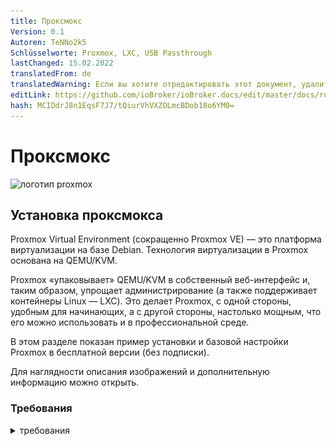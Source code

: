 ```yaml
---
title: Проксмокс
Version: 0.1
Autoren: TeNNo2k5
Schlüsselworte: Proxmox, LXC, USB Passthrough
lastChanged: 15.02.2022
translatedFrom: de
translatedWarning: Если вы хотите отредактировать этот документ, удалите поле «translationFrom», в противном случае этот документ будет снова автоматически переведен
editLink: https://github.com/ioBroker/ioBroker.docs/edit/master/docs/ru/install/proxmox.md
hash: MCIDdrJ8n1EqsF7J7/tQiurVhVXZOLmcBDob18o6YM0=
---
```

# Проксмокс
![логотип proxmox](../../de/install/media/proxmox/Proxmox-logo-860.png)

## Установка проксмокса
Proxmox Virtual Environment (сокращенно Proxmox VE) — это платформа виртуализации на базе Debian. Технология виртуализации в Proxmox основана на QEMU/KVM.

Proxmox «упаковывает» QEMU/KVM в собственный веб-интерфейс и, таким образом, упрощает администрирование (а также поддерживает контейнеры Linux — LXC). Это делает Proxmox, с одной стороны, удобным для начинающих, а с другой стороны, настолько мощным, что его можно использовать и в профессиональной среде.

В этом разделе показан пример установки и базовой настройки Proxmox в бесплатной версии (без подписки).

Для наглядности описания изображений и дополнительную информацию можно открыть.

### Требования
<details><summary>требования</summary>

- 64-битный процессор
- ЦП и материнская плата должны поддерживать Intel VT/AMD-V для виртуализации и быть активированы в BIOS.
- 1 ГБ оперативной памяти (только для Proxmox) - в зависимости от количества виртуальных машин, которые будут работать, здесь, конечно, требуется больше оперативной памяти. Поэтому рекомендуется минимум 8 ГБ, а еще лучше 16 ГБ оперативной памяти.

</детали>

### Создать ISO-образ/загрузочную флешку
Сначала вам понадобится образ ISO, который можно загрузить с [Страница загрузки Proxmox](https://www.proxmox.com/de/downloads/category/iso-images-pve).

<details><summary>Проксмокс Изо</summary>

![proxmox-iso](../../de/install/media/proxmox/proxmox-iso.png)

</детали>

Для установки необходимо создать загрузочную флешку с этим ISO-образом. Это должно иметь по крайней мере 2 ГБ памяти. Существует несколько способов создания загрузочной флешки, см. [Подготовьте установочный носитель](https://pve.proxmox.com/wiki/Prepare_Installation_Media#_instructions_for_windows)

### Установка
Система должна быть настроена в UEFI/BIOS, чтобы ее можно было запустить с USB-устройства. После вставки USB-накопителя через короткое время появится меню установки Proxmox (если нет, вы также можете указать USB-накопитель в качестве загрузочного носителя вручную (на большинстве материнских плат это можно сделать с помощью F8 или F11).

**Установить Proxmox VE** теперь можно просто выбрать в меню установки.

<details><summary>Меню установки</summary>

![меню установки](../../de/install/media/proxmox/installationsmenü.png)

</детали>

Следующим шагом является согласие с условиями использования (EULA).

<details><summary>сова</summary>

![сова](../../de/install/media/proxmox/eula.png)

</детали>

Следующим шагом является выбор жесткого диска, на который будет установлен Proxmox. Если на сервере установлено несколько жестких дисков, убедитесь, что выбрали правильный жесткий диск!

<details><summary>Выбор жесткого диска</summary>

![выбор диска](../../de/install/media/proxmox/festplattenauswahl.png)

</детали>

С помощью **Опций кнопки** вы также можете указать другие параметры для установочного жесткого диска:

<details><summary>Дополнительные параметры жесткого диска</summary>

![параметры жесткого диска](../../de/install/media/proxmox/harddisk-options.png)

</детали>

Proxmox использует [Диспетчер логических томов](https://de.wikipedia.org/wiki/Logical_Volume_Manager) (LVM). Благодаря расширенным параметрам на этом этапе LVM можно, среди прочего, детально настроить.
Инсталлятор создает группу томов (VG) с именем pve и дополнительные логические тома (LV) с именами root (здесь устанавливается сам Proxmox), data (хранилище, где хранятся виртуальные диски виртуальных машин) и swap (здесь хранится файл подкачки ).

<details><summary>В расширенных настройках здесь можно указать определенные параметры:</summary>

- Файловая система: Здесь вы можете выбрать файловую систему. По умолчанию здесь используется ext4, и в большинстве случаев это хороший выбор. Если в хост-системе доступно несколько жестких дисков (и много оперативной памяти), здесь имеет смысл использовать вариант zfs с соответствующим уровнем RAID. В этом случае, однако, вы должны были принципиально иметь дело с ZFS.
- hdsize: Определяет общий размер жесткого диска, который должен использоваться для Proxmox. Здесь вы обычно выбираете полный размер жесткого диска, если только вы не хотите добавить больше разделов позже.
- swapsize: определяет размер тома подкачки. Стандартный здесь тот же объем, что и у встроенной памяти, но минимум 4 Гб и максимум 8 Гб.
- maxroot: Задает максимальный размер корневого тома (сам Proxmox). **Следует отметить, что при базовой установке здесь также хранятся требуемые позже шаблоны и ISO-образы.**
- minfree: свободное место в группе томов LVM pve. Если диск больше 128 ГБ, по умолчанию здесь остается свободным 16 ГБ (LVM всегда нужно немного свободного места для создания снапшотов).
- maxvz: указывает максимальный размер тома данных.

</детали>

Обычно вы можете оставить все параметры по умолчанию (т.е. здесь ничего не указано). Они уже оптимально настроены для большинства установок.

После выбора жесткого диска для Proxmox запрашиваются параметры локализации (страна, время и соответствующая раскладка клавиатуры):

<details><summary>локализация</summary>

![место нахождения](../../de/install/media/proxmox/location.png)

</детали>

Затем вводится пароль пользователя root. Здесь также запрашивается адрес электронной почты. Это используется для отправки электронной почты на указанный здесь адрес в случае важных системных сообщений. Однако это не обязательно должен быть реальный адрес электронной почты (тогда, как администратор, вы больше не будете получать уведомления о важных системных событиях по электронной почте).

<details><summary>пароль и электронная почта</summary>

![пароль](../../de/install/media/proxmox/password.png)

</детали>

Следующий шаг установщика связан с сетевыми настройками. Здесь необходимо ввести статический IP-адрес (без DHCP). Это включает в себя сам IP-адрес (в нотации CIDR), IP-адрес шлюза (обычно IP-адрес маршрутизатора) и DNS-сервер, который будет использоваться (в частной среде обычно также IP-адрес маршрутизатора). Proxmox обычно определяет сеть автоматически.

<details><summary>сеть</summary>

![сеть](../../de/install/media/proxmox/network.png)

</детали>

В конце отобразится сводка по установке:

<details><summary>Резюме</summary>

![Резюме](../../de/install/media/proxmox/zusammenfassung.png)

</детали>

Чтобы установить систему, проверьте настройки и нажмите «Установить».

<details><summary>установка</summary>

![установка](../../de/install/media/proxmox/installation.png)

</детали>

После небольшого ожидания установка завершена, и систему необходимо перезагрузить (предварительно извлеките флешку с ISO-образом).

Затем вы видите терминал. Здесь уже отображаются инструкции о том, как теперь можно получить доступ к системе:

<details><summary>приставка</summary>

![приставка](../../de/install/media/proxmox/konsole.png)

</детали>

Теперь продолжите в браузере (пример https://10.1.1.89:8006). Однако сначала отображается предупреждение. Это связано с тем, что при установке был сгенерирован самоподписанный сертификат, о котором, конечно же, не знает браузер. Вы можете смело игнорировать это сообщение в этот момент — соединение в любом случае шифруется через HTTPS. Само сообщение зависит от браузера. В этом примере нажмите **Дополнительно**, а затем нажмите **Продолжить до 10.1.1.89 (небезопасно)**.

<details><summary>ошибка конфиденциальности</summary>

![ошибка конфиденциальности](../../de/install/media/proxmox/datenschutzfehler.png)

</детали>

Затем выполняется вход в систему с пользователем root и паролем, выбранным во время установки. Вы можете переключить язык на немецкий **сначала**, в противном случае интерфейс Proxmox будет отображаться на английском языке, и вам не придется вводить имя пользователя и пароль второй раз.

<details><summary>Зарегистрироваться</summary>

![Зарегистрироваться](../../de/install/media/proxmox/anmeldung.png)

</детали>

Сразу после этого входа вас встретит сообщение о том, что у вас нет действующей подписки на этот сервер. Это сообщение сначала подтверждается нажатием на OK.

<details><summary>подписка</summary>

![подписка](../../de/install/media/proxmox/subskription.png)

</детали>

Теперь исходники пакетов Proxmox должны быть скорректированы, чтобы можно было получать обновления.

<details><summary>исходники пакетов</summary>

![исходники пакетов](../../de/install/media/proxmox/paketquellen.png)

</детали>

Для этого к источникам пакетов добавляется **репозиторий без подписки**. Это можно сделать в меню экземпляра Proxmox в разделе `Updates > Repositories`. Репозиторий без подписки можно добавить с помощью кнопки «Добавить»:

<details><summary>Без подписки</summary>

![без подписки](../../de/install/media/proxmox/no-subscription.png)

</детали>

Теперь **Корпоративный репозиторий** должен быть деактивирован. Для этого просто выберите репозиторий pve-enterprise в представлении репозитория и нажмите кнопку **Деактивировать**.

Тогда конфигурация репозиториев выглядит так:

<details><summary>Корпоративный репозиторий</summary>

![предприятие](../../de/install/media/proxmox/enterprise.png)

</детали>

### Обновления
После изменения источников пакета необходимо выполнить первое обновление системы. Лучше всего это сделать через веб-интерфейс:

<details><summary>обновления</summary>

![обновления](../../de/install/media/proxmox/updates.png)

</детали>

Просто выберите нужный узел Proxmox (например, «pve»), а затем нажмите **Обновить** в разделе «Обновления». Здесь открывается так называемое средство просмотра задач, которое всегда отображается, когда в системе выполняются какие-либо действия. Теперь средство просмотра задач можно снова закрыть. Кстати, когда отображается средство просмотра задач, вам не нужно ждать, пока задача будет завершена («ЗАДАЧА ОК»), но этот диалог всегда можно снова закрыть напрямую — сама задача продолжает работать в фоновом режиме.
Если обновления уже доступны, их можно импортировать, нажав **Обновить**.

Здесь открывается веб-консоль, и вы можете следить за ходом выполнения.

<details><summary>веб-консоль</summary>

![веб-консоль](../../de/install/media/proxmox/web-konsole.png)

</детали>

Конечно, также возможно обновить сервер Proxmox через командную строку (например, через SSH):

~~~ apt update && apt dist-upgrade ~~~

Единственное, что здесь важно, это то, что вы используете **apt dist-upgrade** (на «обычных» машинах с Debian/Ubuntu вы, как правило, используете apt upgrade). Тем не менее, «dist-upgrade» важен для Proxmox, поскольку зависимости, необходимые для работы Proxmox, здесь разрешаются лучше.

В этом отношении базовая конфигурация Proxmox теперь завершена. Если вы хотите более подробно разобраться с Proxmox, стоит взглянуть на [Proxmox Wiki](https://pve.proxmox.com/wiki/Main_Page) или на [официальный форум](https://forum.proxmox.com/).

---

## Proxmox - Создание виртуальной Qemu/KVM машины (ВМ) + последующая установка ioBroker
В этом примере руководства показано, как создать [ВМ](https://pve.proxmox.com/wiki/Qemu/KVM_Virtual_Machines) (debian11), а затем установить в него ioBroker.

Конечно, можно использовать Ubuntu вместо Debian, но обязательно используйте версию Ubuntu Server **LTS**.

Для наглядности описания изображений и дополнительную информацию можно открыть.

### 1 - Скачать образ ISO
Во-первых, требуется [ISO-образ](https://www.debian.org/distrib/)(64-разрядный ПК Netinst-ISO), который необходимо загрузить в корневой каталог (локальный) при базовой установке (если не были созданы другие диски).

Для этого перейдите в локальные > ISO-образы. Там есть два варианта.

- ISO, ранее хранившийся на компьютере, можно загрузить на хост Proxmox с помощью кнопки **Загрузить**.
- **Загрузить с URL** можно загрузить ISO напрямую на хост через URL. Для этого скопируйте адрес ссылки 64-битного ПК Netinst-ISO (правая кнопка мыши), вставьте URL-адрес и нажмите **Query URL**, чтобы получить его. После последнего нажатия на **Загрузить** ISO-образ загружается напрямую.

<details><summary>Скачать ISO</summary>

![вм-изо](../../de/install/media/proxmox/vm-iso.png)

![vm-isourl](../../de/install/media/proxmox/vm-isourl.png)

</детали>

### 2 - Создать виртуальную машину
При нажатии на синюю кнопку **Создать виртуальную машину** открывается окно, в котором необходимо выполнить следующие настройки.

- Общее: присвоение имени хоста и пароля, указан ID (начинается со 100), можно изменить, но не позже.
- ОС: выбор хранилища (локальное) и образ ISO (debian-11-netinst.iso)
- Система: все остается в настройках по умолчанию, **проверьте Qemu Agent**
- Диски: Storage local-lvm, размер диска 10 ГБ (10-20 ГБ должно быть достаточно, возможна замена позже, но здесь это не описано).
- ЦП: Зависит от мощности компьютера (также можно настроить в любой момент, для этого необходимо перезапустить ВМ)
- Память: размер оперативной памяти в МиБ (также можно изменить в любое время, для этого необходимо перезапустить виртуальную машину)
- Сеть: vmbr0, все остальное остается по умолчанию
- Подтвердить: здесь вы снова можете увидеть сводку (отметьте **Начать после создания**), а затем нажмите **Готово**, чтобы создать виртуальную машину.

<details><summary>Серия изображений Создать виртуальную машину</summary>

![vm-генерал](../../de/install/media/proxmox/vm-allgemein.png)

![вм-ос](../../de/install/media/proxmox/vm-os.png)

![вм система](../../de/install/media/proxmox/vm-system.png)

![vm-диски](../../de/install/media/proxmox/vm-disks.png)

![вм процессор](../../de/install/media/proxmox/vm-cpu.png)

![ВМ хранилище](../../de/install/media/proxmox/vm-speicher.png)

![виртуальная сеть](../../de/install/media/proxmox/vm-netzwerk.png)

![vm-подтвердить](../../de/install/media/proxmox/vm-bestätigen.png)

</детали>

### 3 - Установка Debian
После запуска ВМ перейдите в консоль ВМ и запустите **Установить**.

<details><summary>приставка</summary>

![вм-установить](../../de/install/media/proxmox/vm-install.png)

</детали>

Вам будут предоставлены инструкции по установке, и во время этого процесса вам нужно будет выполнить некоторые настройки. Чтобы использовать его, вам нужны клавиши Tab, пробел и клавиши со стрелками. Из-за масштаба можно найти различные кадры серии изображений.

<span style="color:red">**ВНИМАНИЕ! - Нельзя назначать пароль root.**</span>

<details><summary>Серия изображений Установка Debian</summary>

![вм-1](../../de/install/media/proxmox/vm-1.png)

![вм-2](../../de/install/media/proxmox/vm-2.png)

![вм-3](../../de/install/media/proxmox/vm-3.png)

![вм-4](../../de/install/media/proxmox/vm-4.png)

![вм-5](../../de/install/media/proxmox/vm-5.png)

![вм-6](../../de/install/media/proxmox/vm-6.png)

![вм-7](../../de/install/media/proxmox/vm-7.png)

![вм-8](../../de/install/media/proxmox/vm-8.png)

![вм-9](../../de/install/media/proxmox/vm-9.png)

![вм-10](../../de/install/media/proxmox/vm-10.png)

![вм-11](../../de/install/media/proxmox/vm-11.png)

![вм-12](../../de/install/media/proxmox/vm-12.png)

![вм-13](../../de/install/media/proxmox/vm-13.png)

![вм-14](../../de/install/media/proxmox/vm-14.png)

![вм-15](../../de/install/media/proxmox/vm-15.png)

![вм-16](../../de/install/media/proxmox/vm-16.png)

![вм-17](../../de/install/media/proxmox/vm-17.png)

![вм-18](../../de/install/media/proxmox/vm-18.png)

![вм-19](../../de/install/media/proxmox/vm-19.png)

![вм-20](../../de/install/media/proxmox/vm-20.png)

![вм-21](../../de/install/media/proxmox/vm-21.png)

![вм-22](../../de/install/media/proxmox/vm-22.png)

![вм-23](../../de/install/media/proxmox/vm-23.png)

![вм-24](../../de/install/media/proxmox/vm-24.png)

![вм-25](../../de/install/media/proxmox/vm-25.png)

![вм-26](../../de/install/media/proxmox/vm-26.png)

</детали>

### 4 - Настройка виртуальной машины
После перезапуска виртуальной машины войдите в систему с «Именем пользователя» и «Паролем», назначенными при установке. Затем с помощью команды

~~~ IP-адрес ~~~

нашел IP-адрес. Это необходимо для удаленного подключения к ВМ по ssh, как на следующем шаге.

<details><summary>IP-адрес</summary>

![vm-ipaddr](../../de/install/media/proxmox/vm-ipaddr.png)

</детали>

Теперь к виртуальной машине можно получить доступ через ssh (например, шпатлевку). Здесь вы также можете снова войти в систему с помощью «имени пользователя» и «пароля».
Затем сетевой адрес можно изменить с **dhcp** на **static**. (что рекомендуется для работы сервера)

~~~ sudo nano /etc/network/interfaces ~~~

<details><summary>сеть/интерфейсы</summary>

![вм-нано](../../de/install/media/proxmox/vm-nano.png)

![vm-dhcp](../../de/install/media/proxmox/vm-dhcp.png)

![вм-статический](../../de/install/media/proxmox/vm-statisch.png)

</детали>

Изменения в редакторе сохраняются комбинацией клавиш CTRL+o, далее ENTER, CTRL+x выход из редактора.

Изменения IP-адреса вступают в силу только после перезапуска виртуальной машины. Однако перед этим проверяется, активен ли гостевой агент Qemu с помощью

~~~ статус sudo systemctl qemu-guest-agent ~~~

<details><summary>Гостевой агент</summary>

![vm-qemugest](../../de/install/media/proxmox/vm-qemuguest.png)

</детали>

<span style="color:orange">**ВНИМАНИЕ! - Для установки Ubuntu необходимо установить и запустить гостевой агент Qemu..**</span>

Команды для этого:

~~~ sudo apt-get install qemu-guest-agent sudo systemctl start qemu-guest-agent ~~~

Кроме того, чтобы иметь возможность установить iobroker, после этого необходимо установить **curl**.
~~~ sudo apt установить curl ~~~

<details><summary>переустановить завиток</summary>

![вм завиток](../../de/install/media/proxmox/vm-curl.png)

</детали>

Чтобы передать устройства (USB) в виртуальной машине, выберите виртуальную машину > оборудование > добавить > USB-устройства > идентификатор поставщика/устройства. Здесь перечислены все подключенные устройства.

<details><summary>USB-устройства</summary>

![vm-usb](../../de/install/media/proxmox/vm-usb.png)

</детали>

Чтобы ВМ запускалась автоматически после перезагрузки компьютера (Proxmox), это нужно активировать в опциях ВМ.

<details><summary>вариант загрузки</summary>

![vm-загрузка](../../de/install/media/proxmox/vm-booten.png)

</детали>

На этом установка и настройка виртуальной машины завершена. Теперь виртуальную машину можно перезапустить, а затем установить ioBroker.

---

## Proxmox - Создание контейнера Linux (LXC) + последующая установка ioBroker
В этом примере руководства показано, как создать [Контейнеры LXC](https://pve.proxmox.com/wiki/Linux_Container) (debian11), а затем установить в него ioBroker.

Для ясности описания изображений и дополнительную информацию можно открыть.

### 1 - Скачать шаблон контейнера
Во-первых, требуется шаблон, который необходимо загрузить в корневой каталог (локальный) при базовой установке (если не были созданы другие диски).

Для этого перейдите в локальные > Шаблоны контейнеров. При нажатии на **Шаблоны** открывается список выбора. Здесь вы выбираете стандарт debian-11 (яблочко) и нажимаете «Загрузить».

<details><summary>Скачать шаблон</summary>

![местный](../../de/install/media/proxmox/local.png)

![шаблоны](../../de/install/media/proxmox/templates.png)

![загрузка шаблона](../../de/install/media/proxmox/template-laden.png)

</детали>

### 2 - Создать LXC
При нажатии на синюю кнопку **Создать CT** открывается окно, в котором теперь необходимо выполнить следующие настройки.

- Общее: Назначение имени хоста и пароля, указан идентификатор (начинается со 100), но его можно изменить.
- Шаблон: выбор хранилища (локальный) и шаблон (стандарт debian-11)
- Диски: Назначение размера диска (не будьте слишком щедры, вы можете увеличить его в любой момент)
- Процессор: зависит от мощности компьютера (также можно настроить в любое время)
- Память: распределение Ram/Swap (можно настроить в любое время, даже во время работы)
- Сеть: назначение статического IP/CIDR, шлюз, если IPv6 не настроен, устанавливается SLAAC.
- DNS: обычно ничего не меняется (используются значения с хоста)
- Подтвердите: сводка (отметьте **Начать после создания**), затем нажмите **Готово**, чтобы создать контейнер.

<details><summary>Серия изображений Создать КТ</summary>

![пве](../../de/install/media/proxmox/pve.png)

![lxc-общий](../../de/install/media/proxmox/lxc-allgemein.png)

![lxc-шаблон](../../de/install/media/proxmox/lxc-template.png)

![lxc диски](../../de/install/media/proxmox/lxc-disks.png)

![lxc процессор](../../de/install/media/proxmox/lxc-cpu.png)

![LXC память](../../de/install/media/proxmox/lxc-speicher.png)

![сеть lxc](../../de/install/media/proxmox/lxc-netzwerk.png)

![lxc-dns](../../de/install/media/proxmox/lxc-dns.png)

![lxc-подтвердить](../../de/install/media/proxmox/lxc-bestätigen.png)

![lxc-просмотрщик задач](../../de/install/media/proxmox/lxc-taskviewer.png)

</детали>

### 3 - Настройка LXC
Теперь, когда контейнер запущен, перейдите в консоль LXC.

<details><summary>приставка</summary>

![lxc консоль](../../de/install/media/proxmox/lxc-konsole.png)

</детали>

Здесь вы сначала входите в систему как root с ранее назначенным паролем, который был назначен при создании LXC, и сначала обновляете его.

~~~ подходящее обновление && подходящее обновление ~~~

<details><summary>Обновить</summary>

![lxc обновление](../../de/install/media/proxmox/lxc-upgrade.png)

</детали>

Прямо указано, что часовой пояс еще нужно установить.

~~~ dpkg-reconfigure tzdata ~~~

<details><summary>часовой пояс</summary>

![lxc-tzdata](../../de/install/media/proxmox/lxc-tzdata.png)

![лкск область](../../de/install/media/proxmox/lxc-area.png)

![lxc-часовой пояс](../../de/install/media/proxmox/lxc-timezone.png)

</детали>

Теперь будут установлены **sudo** и **curl**. Sudo требуется, как и в следующем шаге, для корректного создания пользователя, который будет использоваться на консоли в дальнейшем. Curl нужен для вызова скрипта установки ioBroker на последнем шаге.

~~~ подходящая установка sudo curl ~~~

<details><summary>переустановить</summary>

![lxc-судо](../../de/install/media/proxmox/lxc-sudo.png)

</детали>

Теперь создайте будущего пользователя. В этом случае замените «имя пользователя». Назначение пароля пользователю. Остальное можно подтвердить клавишей ENTER.

~~~ имя пользователя adduser ~~~

<details><summary>Создать пользователей</summary>

![lxc-adduser](../../de/install/media/proxmox/lxc-adduser.png)

</детали>

На последнем этапе перед установкой ioBroker выйдите из системы один раз.

~~~ выход~~~

а затем войдите в систему с новым пользователем. Теперь можно установить iobroker.

<details><summary>выйдите из системы и войдите как пользователь</summary>

![логин пользователя lxc](../../de/install/media/proxmox/lxc-useranmeldung.png)

</детали>

Чтобы LXC запускался автоматически после перезагрузки компьютера (Proxmox), это нужно активировать в опциях контейнера.

<details><summary>вариант загрузки</summary>

![lxc загрузки](../../de/install/media/proxmox/lxc-booten.png)

</детали>

---

## Установить ioBroker
Все, что вам нужно для установки ioBroker, — это одна команда.

~~~ curl -sLf https://iobroker.net/install.sh | Баш-~~~

Шаги установки разделены на 4 шага, которые выполняются полностью автоматически.

- Установка необходимых компонентов (1/4)
- Создание пользователя и каталога ioBroker (2/4)
- Установка ioBroker (3/4)
- Завершение установки (4/4)

<details><summary>установщики</summary>

![установщик iobroker](../../de/install/media/proxmox/iobroker-installer.png)

![iobroker-installer1](../../de/install/media/proxmox/iobroker-installer1.png)

![iobroker-installer2](../../de/install/media/proxmox/iobroker-installer2.png)

![iobroker-установщик3](../../de/install/media/proxmox/iobroker-installer3.png)

</детали>

Установка успешно завершена, когда в конце появится следующее.

~~~ ioBroker успешно установлен Откройте http://10.1.1.222:8081 в браузере и приступайте к настройке! ~~~

В то же время это также означает, что ioBroker теперь можно вызывать в браузере по адресу. Если все заработало без проблем, вас встретит установка ioBroker. Теперь осталось всего несколько шагов, которые вы проведете вместе с помощником.

<details><summary>Серия изображений ioBroker Assistant</summary>

![настройка iobroker](../../de/install/media/proxmox/iobroker-setup.png)

![iobroker-setup1](../../de/install/media/proxmox/iobroker-setup1.png)

![iobroker-setup2](../../de/install/media/proxmox/iobroker-setup2.png)

![iobroker-setup3](../../de/install/media/proxmox/iobroker-setup3.png)

![iobroker-setup4](../../de/install/media/proxmox/iobroker-setup4.png)

![iobroker-setup5](../../de/install/media/proxmox/iobroker-setup5.png)

![iobroker-setup6](../../de/install/media/proxmox/iobroker-setup6.png)

</детали>

Затем вы можете искать устройства и службы. Требуемые адаптеры/экземпляры могут создаваться автоматически.

<details><summary>Поиск устройства/службы серии изображений</summary>

![поиск устройства](../../de/install/media/proxmox/gerätesuche.png)

![экземпляры](../../de/install/media/proxmox/instanzen.png)

![iobroker-сделано](../../de/install/media/proxmox/iobroker-fertig.png)

</детали>

На этом установка ioBroker завершена. Дополнительные адаптеры могут быть установлены в любое время в зависимости от применения и желания.

---

## Proxmox - LXC (контейнеры Linux) -> Прохождение через USB-устройства
В этой части руководства шаг за шагом объясняется, как пройти через USB-устройство (переход через USB) в Proxmox в LXC (контейнер Linux).

С виртуальной машиной можно передать USB-устройство напрямую через веб-интерфейс Proxmox, а с контейнером Linux для этого в настоящее время необходимо вручную редактировать файл конфигурации lxc.

В инструкциях описывается, как интегрировать **Texas Instruments Inc. CC2531** Zigbee-модуль, но те же шаги можно использовать аналогично для других Zigbee-модулей (ConBee, CC2652P и т. д.) или для других USB-устройств, за исключением сетевых USB-устройств. (Bluetooth/Wlan).

* Для этой части инструкции использовался Proxmox версии 7.1.

### 1.) Соберите информацию об устройстве USB
<details>

Установка SSH-соединения с Proxmox:

~~~ ssh root@ip адрес ~~~

<span style="color:red">**Если USB-устройство уже подключено к хосту Proxmox, отключите его на время.**</span>

Следующая команда выводит список всех подключенных в настоящее время USB-устройств на хосте Proxmox:

~~~ lsusb ~~~

![proxmoxlxc00](../../de/install/media/proxmox/proxmoxlxc00.PNG)

Теперь интегрируемое USB-устройство подключается к хосту Proxmox, и снова выполняется команда lsusb.

![proxmoxlxc01](../../de/install/media/proxmox/proxmoxlxc01.PNG)

На скриншоте видно, что новое устройство с номером шины USB: **001** и номером устройства: **003** указано.

Эта информация необходима для использования следующей команды, например. выведите **старший номер устройства** из устройства:

~~~ ls -l /dev/bus/usb/001/003 ~~~

Важно использовать вывод номера шины USB и номера устройства с помощью команды!

***ls -l /dev/bus/usb/номер-usb-шины/номер-устройства***

![proxmoxlxc02](../../de/install/media/proxmox/proxmoxlxc02.PNG)

USB-устройство в этом примере имеет старший номер устройства **189**, запишите значение вашего устройства в текстовом файле с комментарием: #1

![proxmoxlxc03](../../de/install/media/proxmox/proxmoxlxc03.PNG)

Затем мы выводим уникальный идентификатор USB-устройства и записываем выходное значение в текстовый файл с пометкой: #2

~~~ ls /dev/serial/by-id/ ~~~

![proxmoxlxc04](../../de/install/media/proxmox/proxmoxlxc04.PNG)

![proxmoxlxc05](../../de/install/media/proxmox/proxmoxlxc05.PNG)

В качестве последнего шага выводится основной номер устройства ttyACM и отмечается примечанием: #3:

~~~ ls -l /dev/ttyACM* ~~~

![proxmoxlxc06](../../de/install/media/proxmox/proxmoxlxc06.PNG)

>*Если вывода нет, проверьте с помощью «ls -l /dev/serial/by-id/», интегрируется ли USB-устройство в систему как ttyUSB, если да, замените все следующие команды, которые ссылаются на **ttyACM. ..* * получить от **ttyUSB…** если нет вывода, это не устройство класса USB CDC (последовательная связь), поэтому все точки, которые нужно включить из ttyACM, можно игнорировать.*

Итак, мы записали **три** значения с USB-устройства, которые необходимы для интеграции в конфигурационный файл lxc.

![proxmoxlxc07](../../de/install/media/proxmox/proxmoxlxc07.PNG)

</детали>

### 2.) Отредактируйте файл конфигурации LXC
<details>

Перейдите в каталог конфигурации LXC на хосте Proxmox с помощью:

~~~ cd /etc/pve/lxc ~~~

Файл конфигурации имеет тот же идентификационный номер, который был присвоен при создании lxc!

![proxmoxlxc08](../../de/install/media/proxmox/proxmoxlxc08.PNG)

![proxmoxlxc09](../../de/install/media/proxmox/proxmoxlxc09.PNG)

Перед редактированием конфигурационного файла необходимо создать резервную копию:

~~~ cp 201.conf 201.conf.backup ~~~

![proxmoxlxc10](../../de/install/media/proxmox/proxmoxlxc10.PNG)

Теперь файл конфигурации редактируется с помощью vi или nano:

~~~ нано 201.conf ~~~

![proxmoxlxc11](../../de/install/media/proxmox/proxmoxlxc11.PNG)

В конец конфигурационного файла добавляется следующее:

~~~ lxc.cgroup2.devices.allow: c 189:* rwm lxc.mount.entry: usb-Texas_Instruments_TI_CC2531_USB_CDC___0X00124B0012023529-if00 dev/serial/by-id/usb-Texas_Instruments_TI_CC2531_USB_CDC___0X00124B00

lxc.cgroup2.devices.allow: c 166:* rwm lxc.mount.entry: /dev/ttyACM0 dev/ttyACM0 нет привязки, необязательный, создать=файл ~~~

Замените отмеченные значения на отмеченные записи из вашей заметки!

![12](../../de/install/media/proxmox/proxmoxlxc12.PNG)

* Первая строка относится к основному номеру устройства **189** Примечание: #1
* Во второй строке уникальный идентификатор (usb-Texas_Instruments_TI_CC2531_USB_CDC___0X00124B0012023529-if00) из Примечание: #2 дается индивидуально и с абсолютным путем, обратите внимание, что полный текст пишется в одну строку без переносов строк.
* В третьей строке указан основной номер устройства **166** от ttyACM из примечания №3.

Сохраните файл конфигурации (в редакторе nano комбинацией клавиш: CTRL+o & CTRL+x для выхода из редактора)

</br>

<span style="color:orange">**ВНИМАНИЕ! – Если в вашем контейнере есть активные моментальные снимки:**</span>

<details>

Тогда код lxc.cgroup находится не в конце конфигурационного файла, а перед первой записью моментального снимка.

![proxmoxlxc18](../../de/install/media/proxmox/proxmoxlxc18.PNG)

</детали>

<span style="color:orange">**ВНИМАНИЕ! - Установка Proxmox до версии 7.0:**</span>

<details>

Замените записи на

~~~ lxc.cgroup2 ~~~

через

~~~ lxc.cgroup ~~~

</детали>

</br> Наконец, введите следующую команду, чтобы установить необходимые права для ttyACM0:

~~~ chmod o+rw /dev/ttyACM* ~~~

Чтобы применить корректировки к lxc, выполните холодную перезагрузку из контейнера с **pct stop id/pct start id**:

~~~ пкт стоп 201 ~~~

~~~ начало пкт 201 ~~~

</br>

<span style="color:green">**Совет: лучше всего хранить копию вашего рабочего файла конфигурации извне, т.к. B. встроенный сервис резервного копирования Proxmox не создает резервную копию содержимого вашей конфигурации!**</span>

</br>

</детали>

### 3.) Проверьте сквозную передачу USB LXC и конфигурацию экземпляра Zigbee.
<details>

Установка SSH-соединения с LXC:

~~~ ssh user@ip адрес ~~~

С помощью команд:

~~~ lsusb ~~~

&

~~~ ls -l /dev ~~~

проверяется, были ли корректировки в файле конфигурации успешными.

![proxmoxlxc13](../../de/install/media/proxmox/proxmoxlxc13.PNG)

* Как видно на скриншоте, контейнер теперь имеет доступ к USB-устройству.

* Важно, что ttyACM0 имеет такие же права на скриншоте, т.е. **crw-rw-rw- 1 Nobody nogroup**

>***Если вы не проверите, все ли значения в конфигурационном файле установлены, как описано, права все равно не должны совпадать, тогда переходите к пункту 5.***

* На снимке экрана также видно, что номер устройства cc2531 изменился с 3 на 4, это связано с тем, что флешка в это время была отключена и снова подключена. Однако, поскольку в конфигурационном файле указан уникальный идентификатор, а не номер шины/устройства, сквозная передача через USB продолжает работать.

Если, как описано выше, в контейнер пропущена Zigbee-флешка, ее необходимо прописать в iobroker в настройках Zigbee-адаптера под именем COM-порта.

~~~ /dev/ttyACM0 ~~~

указывается таким образом, чтобы адаптер обращался к правильному устройству.

![proxmoxlxc14](../../de/install/media/proxmox/proxmoxlxc14.PNG)

</детали>

### 4.) Правило UDEV для постоянных прав Настройка ttyACM0
<details>

В конце шага 3 использовалась команда

~~~ chmod o+rw /dev/ttyACM* ~~~

соответствующие права установлены для ttyACM0, но изменения этих прав сбрасываются при перезапуске хоста Proxmox.На хосте Proxmox требуется правило udev для постоянной настройки.

С помощью lsusb мы снова выводим список подключенных в данный момент USB-устройств:

~~~ lsusb ~~~

![proxmoxlxc15](../../de/install/media/proxmox/proxmoxlxc15.PNG)

На этот раз мы записываем числовые значения после ID в данном случае **0451:16a8**

* Первое значение: ***0451*** означает **idVendor**, а второе значение: ***16a8*** — **idProduct**.

Теперь правило udev создается в /etc/udev/rules.d с помощью vi или nano:

~~~ нано /etc/udev/rules.d/50-myusb.rules ~~~

и добавил следующий контент:

~~~ ПОДСИСТЕМЫ=="usb", ATTRS{idVendor}=="0451", ATTRS{idProduct}=="16a8", GROUP="users", MODE="0666" ~~~

![proxmoxlxc16](../../de/install/media/proxmox/proxmoxlxc16.PNG)

Наконец, выполните следующую команду, чтобы активировать правило udev:

~~~ udevadm control – перезагрузка ~~~

</детали>

### 5.) Устранение неполадок
<details>

**Ошибка:** права ttyACM0 в lxc не совпадают или теряются через короткое время (ConBee II).

~~~ ls -l /dev/ttyACM0 c--------- 0 Nobody nogroup 166, 0 7 февраля 14:29 ttyACM0 ~~~

</br>

**Решение.** Используйте mknod для создания постоянной привязки к контейнеру.

Для этого создается папка **devices** по пути **"/var/lib/lxc/CONTAINERID"** и создается привязка в этой папке с помощью mknod:

~~~ mkdir /var/lib/lxc/201/devices ~~~

~~~ cd /var/lib/lxc/201/devices ~~~

~~~ mknod -m 666 ttyACM0 c 166 0 ~~~

+ *mknod создает в пути файл с именем ttyACM0 (пока файл существует, устройство привязано к lxc)*

![proxmoxlxc17](../../de/install/media/proxmox/proxmoxlxc17.PNG)

***основной номер устройства и ttyACM.. при необходимости отрегулируйте***

Затем необходимо изменить запись в файле конфигурации lxc:

~~~ lxc.mount.entry: /dev/ttyACM0 dev/ttyACM0 нет привязки, необязательный, создать=файл ~~~

будет заменен на:

~~~ lxc.mount.entry: /var/lib/lxc/CONTAINERID/devices/ttyACM0 dev/ttyACM0 нет привязки, необязательно, создать=файл ~~~

</детали>